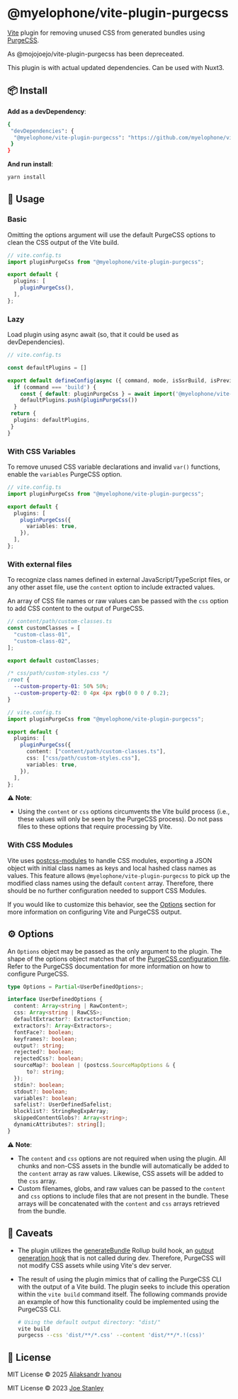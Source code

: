 # @myelophone/vite-plugin-purgecss

[Vite](https://vitejs.dev/) plugin for removing unused CSS from generated bundles using [PurgeCSS](https://purgecss.com/).

As @mojojoejo/vite-plugin-purgecss has been depreceated.

This plugin is with actual updated dependencies. Can be used with Nuxt3.

## 📦 Install

**Add as a devDependency**:

```sh
{
 "devDependencies": {
  "@myelophone/vite-plugin-purgecss": "https://github.com/myelophone/vite-plugin-purgecss.git",
 }
}
```

**And run install**:

```sh
yarn install
```

## 🚀 Usage

### Basic

Omitting the options argument will use the default PurgeCSS options to clean
the CSS output of the Vite build.

```ts
// vite.config.ts
import pluginPurgeCss from "@myelophone/vite-plugin-purgecss";

export default {
  plugins: [
    pluginPurgeCss(),
  ],
};

```

### Lazy

Load plugin using async await (so, that it could be used as devDependencies).

```ts
// vite.config.ts

const defaultPlugins = []

export default defineConfig(async ({ command, mode, isSsrBuild, isPreview }) => {
  if (command === 'build') {
    const { default: pluginPurgeCss } = await import('@myelophone/vite-plugin-purgecss')
    defaultPlugins.push(pluginPurgeCss())
  }
 return {
  plugins: defaultPlugins,
 }
}

```

### With CSS Variables

To remove unused CSS variable declarations and invalid `var()` functions,
enable the `variables` PurgeCSS option.

```ts
// vite.config.ts
import pluginPurgeCss from "@myelophone/vite-plugin-purgecss";

export default {
  plugins: [
    pluginPurgeCss({
      variables: true,
    }),
  ],
};

```

### With external files

To recognize class names defined in external JavaScript/TypeScript files, or
any other asset file, use the `content` option to include extracted values.

An array of CSS file names or raw values can be passed with the `css` option to
add CSS content to the output of PurgeCSS.

```ts
// content/path/custom-classes.ts
const customClasses = [
  "custom-class-01",
  "custom-class-02",
];

export default customClasses;
```

```css
/* css/path/custom-styles.css */
:root {
  --custom-property-01: 50% 50%;
  --custom-property-02: 0 4px 4px rgb(0 0 0 / 0.2);
}
```

```ts
// vite.config.ts
import pluginPurgeCss from "@myelophone/vite-plugin-purgecss";

export default {
  plugins: [
    pluginPurgeCss({
      content: ["content/path/custom-classes.ts"],
      css: ["css/path/custom-styles.css"],
      variables: true,
    }),
  ],
};

```

⚠️ **Note**:

- Using the `content` or `css` options circumvents the Vite build process
(i.e., these values will only be seen by the PurgeCSS process). Do not pass
files to these options that require processing by Vite.

### With CSS Modules

Vite uses [postcss-modules](https://github.com/css-modules/postcss-modules) to
handle CSS modules, exporting a JSON object with initial class names as keys
and local hashed class names as values. This feature allows
`@myelophone/vite-plugin-purgecss` to pick up the modified class names using the
default `content` array. Therefore, there should be no further configuration
needed to support CSS Modules.

If you would like to customize this behavior, see the [Options](#%EF%B8%8F-options)
section for more information on configuring Vite and PurgeCSS output.

## ⚙️ Options

An `Options` object may be passed as the only argument to the plugin. The shape
of the options object matches that of the
[PurgeCSS configuration file](https://purgecss.com/configuration.html). Refer
to the PurgeCSS documentation for more information on how to configure
PurgeCSS.

```ts
type Options = Partial<UserDefinedOptions>;

interface UserDefinedOptions {
  content: Array<string | RawContent>;
  css: Array<string | RawCSS>;
  defaultExtractor?: ExtractorFunction;
  extractors?: Array<Extractors>;
  fontFace?: boolean;
  keyframes?: boolean;
  output?: string;
  rejected?: boolean;
  rejectedCss?: boolean;
  sourceMap?: boolean | (postcss.SourceMapOptions & {
      to?: string;
  });
  stdin?: boolean;
  stdout?: boolean;
  variables?: boolean;
  safelist?: UserDefinedSafelist;
  blocklist?: StringRegExpArray;
  skippedContentGlobs?: Array<string>;
  dynamicAttributes?: string[];
}
```

⚠️ **Note**:

- The `content` and `css` options are not required when using the plugin. All
chunks and non-CSS assets in the bundle will automatically be added to the
`content` array as raw values. Likewise, CSS assets will be added to the
`css` array.
- Custom filenames, globs, and raw values can be passed to the `content` and
`css` options to include files that are not present in the bundle. These
arrays will be concatenated with the `content` and `css` arrays retrieved
from the bundle.

## 🤔 Caveats

- The plugin utilizes the [generateBundle](https://rollupjs.org/plugin-development/#generatebundle)
Rollup build hook, an [output generation hook](https://vitejs.dev/guide/api-plugin.html#universal-hooks)
that is not called during dev. Therefore, PurgeCSS will not modify CSS assets
while using Vite's dev server.
- The result of using the plugin mimics that of calling the PurgeCSS CLI with
the output of a Vite build. The plugin seeks to include this operation within
the `vite build` command itself. The following commands provide an example of
how this functionality could be implemented using the PurgeCSS CLI.

  ```sh
  # Using the default output directory: "dist/"
  vite build
  purgecss --css 'dist/**/*.css' --content 'dist/**/*.!(css)'
  ```

## 📄 License

MIT License © 2025 [Aliaksandr Ivanou](https://github.com/myelophone)

MIT License © 2023 [Joe Stanley](https://github.com/mojojoejo)
